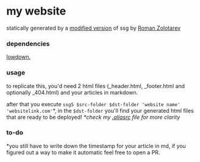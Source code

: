 # my website

statically generated by a [modified version](https://gist.github.com/hamidout/c78452c418c584bd392480f407b29b70) of ssg by [Roman Zolotarev](https://www.romanzolotarev.com/ssg.html)

### dependencies

[lowdown.](https://kristaps.bsd.lv/lowdown/)

### usage

to replicate this, you'd need 2 html files (\_header.html, \_footer.html and optionally \_404.html) and your articles in markdown.

after that you execute `ssg5 $src-folder $dst-folder 'website name' 'websitelink.com'`\*, in the `$dst-folder` you'll find your generated html files that are ready to be deployed!
*\*check my [.aliasrc](https://github.com/hamidout/ssg-website/blob/main/.aliasrc) file for more clarity*

### to-do

\*you still have to write down the timestamp for your article in md, if you figured out a way to make it automatic feel free to open a PR.
